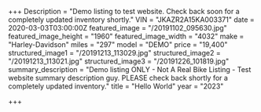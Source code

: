 +++
Description = "Demo listing to test website.  Check back soon for a completely updated inventory shortly."
VIN = "JKAZR2A15KA003371"
date = 2020-03-03T03:00:00Z
featured_image = "/20191102_095630.jpg"
featured_image_height = "1960"
featured_image_width = "4032"
make = "Harley-Davidson"
miles = "297"
model = "DEMO"
price = "19,400"
structured_image1 = "/20191213_113029.jpg"
structured_image2 = "/20191213_113021.jpg"
structured_image3 = "/20191226_101819.jpg"
summary_description = "Demo listing ONLY - Not A Real Bike Listing - Test website summary description guy.  PLEASE check back shortly for a completely updated inventory."
title = "Hello World"
year = "2023"

+++
